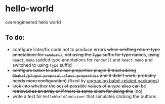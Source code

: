 # hello-world
overengineered hello world

## To do:
- configure linter/fix code not to produce errors ~~when omitting return type annotations for `render()`~~, ~~not using the `Type` suffix for type names~~, ~~using `React.memo`~~ (added type annotations for `render()` and `React.memo` and switched to using `Type` suffix)
- ~~configure babel to add class properties plugin (I tried adding `@babel/plugin-proposal-class-properties` and it didn't work, probably needs more configuration)~~ (fixed by [upgrading babel-related packages](https://github.com/babel/babel/issues/9120))
- ~~look into whether the set of possible values of a type alias can be retrieved as an array or if there is some idiom for doing this~~ (no)
- write a test for `HelloWorldContainer` that simulates clicking the buttons
